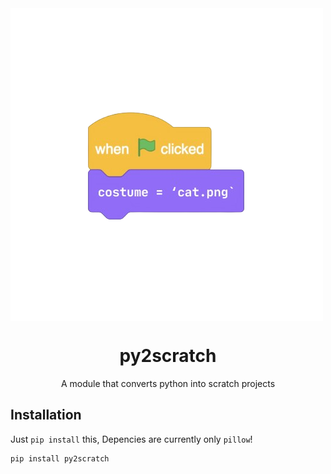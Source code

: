 <img align="center" src="./readme-assets/scratch.png">
<h1 align="center">py2scratch</h1>

<p align="center">A module that converts python into scratch projects<p>

## Installation

Just `pip install` this, Depencies are currently only `pillow`!

```cmd
pip install py2scratch
```
